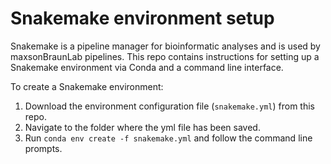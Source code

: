 # Snakemake environment setup

Snakemake is a pipeline manager for bioinformatic analyses and is used by maxsonBraunLab pipelines. This repo contains instructions for setting up a Snakemake environment via Conda and a command line interface.

To create a Snakemake environment: 

1. Download the environment configuration file (`snakemake.yml`) from this repo.
2. Navigate to the folder where the yml file has been saved.
3. Run `conda env create -f snakemake.yml` and follow the command line prompts.
